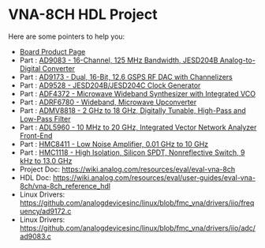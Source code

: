 # VNA-8CH HDL Project

Here are some pointers to help you:
  * [Board Product Page](https://www.analog.com/eval-vna-8ch)
  * Part : [AD9083 - 16-Channel, 125 MHz Bandwidth, JESD204B Analog-to-Digital Converter](https://www.analog.com/ad9083)
  * Part : [AD9173 - Dual, 16-Bit, 12.6 GSPS RF DAC with Channelizers](https://www.analog.com/ad9173)
  * Part : [AD9528 - JESD204B/JESD204C Clock Generator](https://www.analog.com/ad9528)
  * Part : [ADF4372 - Microwave Wideband Synthesizer with Integrated VCO](https://www.analog.com/adf4372)
  * Part : [ADRF6780 - Wideband, Microwave Upconverter](https://www.analog.com/adrf6780)
  * Part : [ADMV8818 - 2 GHz to 18 GHz, Digitally Tunable, High-Pass and Low-Pass Filter](https://www.analog.com/ADMV8818)
  * Part : [ADL5960 - 10 MHz to 20 GHz, Integrated Vector Network Analyzer Front-End](https://www.analog.com/adl5960)
  * Part : [HMC8411 - Low Noise Amplifier, 0.01 GHz to 10 GHz](https://www.analog.com/hmc8411)
  * Part : [HMC1118 - High Isolation, Silicon SPDT, Nonreflective Switch, 9 kHz to 13.0 GHz](https://www.analog.com/hmc1118)
  * Project Doc: https://wiki.analog.com/resources/eval/eval-vna-8ch
  * HDL Doc: https://wiki.analog.com/resources/eval/user-guides/eval-vna-8ch/vna-8ch_reference_hdl
  * Linux Drivers: https://github.com/analogdevicesinc/linux/blob/fmc_vna/drivers/iio/frequency/ad9172.c
  * Linux Drivers: https://github.com/analogdevicesinc/linux/blob/fmc_vna/drivers/iio/adc/ad9083.c
